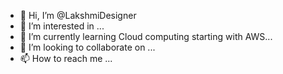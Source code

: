 - 👋 Hi, I’m @LakshmiDesigner
- 👀 I’m interested in ...
- 🌱 I’m currently learning Cloud computing starting with AWS...
- 💞️ I’m looking to collaborate on ...
- 📫 How to reach me ...

<!---
LakshmiDesigner/LakshmiDesigner is a ✨ special ✨ repository because its `README.md` (this file) appears on your GitHub profile.
You can click the Preview link to take a look at your changes.
--->
